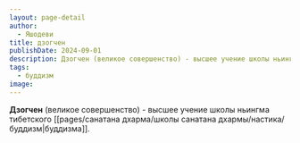 ```yaml
---
layout: page-detail
author:
  - Яшодеви
title: дзогчен
publishDate: 2024-09-01
description: Дзогчен (великое совершенство) - высшее учение школы ньингма тибетского буддизма.
tags:
  - буддизм
image:
---
```

**Дзогчен** (великое совершенство) - высшее учение школы ньингма тибетского [[pages/санатана дхарма/школы санатана дхармы/настика/буддизм|буддизма]].

